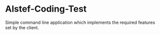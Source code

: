 # Alstef-Coding-Test
Simple command line application which implements the required features set by the client.
